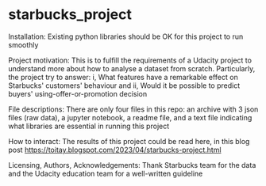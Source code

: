 # starbucks_project
Installation: Existing python libraries should be OK for this project to run smoothly  

Project motivation: This is to fulfill the requirements of a Udacity project to understand more about how to analyse a dataset from scratch. Particularly, the project try to answer: i, What features have a remarkable effect on Starbucks' customers' behaviour and ii, Would it be possible to predict buyers' using-offer-or-promotion decision   

File descriptions: There are only four files in this repo: an archive with 3 json files (raw data), a jupyter notebook, a readme file, and a text file indicating what libraries are essential in running this project  

How to interact: The results of this project could be read here, in this blog post https://toitay.blogspot.com/2023/04/starbucks-project.html  

Licensing, Authors, Acknowledgements: Thank Starbucks team for the data and the Udacity education team for a well-written guideline
